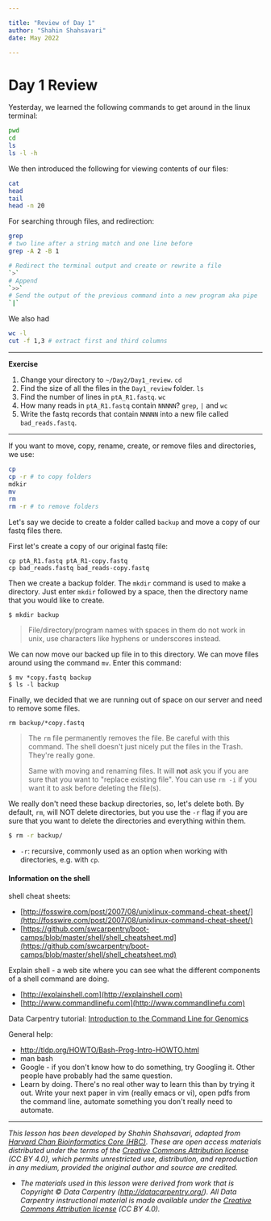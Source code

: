 ```yaml
---

title: "Review of Day 1"
author: "Shahin Shahsavari"
date: May 2022

---
```


# Day 1 Review

Yesterday, we learned the following commands to get around in the linux terminal:

```bash
pwd
cd
ls
ls -l -h
```

We then introduced the following for viewing contents of our files:

```bash
cat
head
tail
head -n 20
```

For searching through files, and redirection:

```bash
grep
# two line after a string match and one line before
grep -A 2 -B 1

# Redirect the terminal output and create or rewrite a file
`>`
# Append
`>>`
# Send the output of the previous command into a new program aka pipe
`|`

```

We also had

```bash
wc -l
cut -f 1,3 # extract first and third columns
```

---

**Exercise**

1.  Change your directory to `~/Day2/Day1_review`. `cd`
2.  Find the size of all the files in the `Day1_review` folder. `ls`
3.  Find the number of lines in `ptA_R1.fastq`. `wc`
4.  How many reads in `ptA_R1.fastq` contain `NNNNN`? `grep`, `|` and `wc`
5.  Write the fastq records that contain `NNNNN` into a new file called `bad_reads.fastq`.

---

If you want to move, copy, rename, create, or remove files and directories, we use:

```bash
cp
cp -r # to copy folders
mdkir
mv
rm
rm -r # to remove folders
```

Let's say we decide to create a folder called `backup` and move a copy of our fastq files there.

First let's create a copy of our original fastq file:

```
cp ptA_R1.fastq ptA_R1-copy.fastq
cp bad_reads.fastq bad_reads-copy.fastq
```

Then we create a backup folder. The `mkdir` command is used to make a directory. Just enter `mkdir` followed by a space, then the directory name that you would like to create.
```
$ mkdir backup
```

> File/directory/program names with spaces in them do not work in unix, use characters like hyphens or underscores instead.

We can now move our backed up file in to this directory. We can move files around using the command `mv`. Enter this command:

```
$ mv *copy.fastq backup
$ ls -l backup
```

Finally, we decided that we are running out of space on our server and need to remove some files.

```
rm backup/*copy.fastq
```

> The `rm` file permanently removes the file. Be careful with this command. The shell doesn't
just nicely put the files in the Trash. They're really gone.
>
> Same with moving and renaming files. It will **not** ask you if you are sure that you want to "replace existing file". You can use `rm -i` if you want it to ask before deleting the file(s).

We really don't need these backup directories, so, let's delete both. By default, `rm`, will NOT delete directories, but you use the `-r` flag if you are sure that you want to delete the directories and everything within them.

```bash
$ rm -r backup/
```

- `-r`: recursive, commonly used as an option when working with directories, e.g. with `cp`.


#### Information on the shell

shell cheat sheets:<br>
* [http://fosswire.com/post/2007/08/unixlinux-command-cheat-sheet/](http://fosswire.com/post/2007/08/unixlinux-command-cheat-sheet/)
* [https://github.com/swcarpentry/boot-camps/blob/master/shell/shell_cheatsheet.md](https://github.com/swcarpentry/boot-camps/blob/master/shell/shell_cheatsheet.md)

Explain shell - a web site where you can see what the different components of
a shell command are doing.
* [http://explainshell.com](http://explainshell.com)
* [http://www.commandlinefu.com](http://www.commandlinefu.com)

Data Carpentry tutorial: [Introduction to the Command Line for Genomics](https://datacarpentry.org/shell-genomics/)

General help:
- http://tldp.org/HOWTO/Bash-Prog-Intro-HOWTO.html
- man bash
- Google - if you don't know how to do something, try Googling it. Other people
have probably had the same question.
- Learn by doing. There's no real other way to learn this than by trying it
out.  Write your next paper in vim (really emacs or vi), open pdfs from
the command line, automate something you don't really need to automate.

---

*This lesson has been developed by Shahin Shahsavari, adapted from [Harvard Chan Bioinformatics Core (HBC)](http://bioinformatics.sph.harvard.edu/). These are open access materials distributed under the terms of the [Creative Commons Attribution license](https://creativecommons.org/licenses/by/4.0/) (CC BY 4.0), which permits unrestricted use, distribution, and reproduction in any medium, provided the original author and source are credited.*

* *The materials used in this lesson were derived from work that is Copyright © Data Carpentry (http://datacarpentry.org/).
All Data Carpentry instructional material is made available under the [Creative Commons Attribution license](https://creativecommons.org/licenses/by/4.0/) (CC BY 4.0).*
